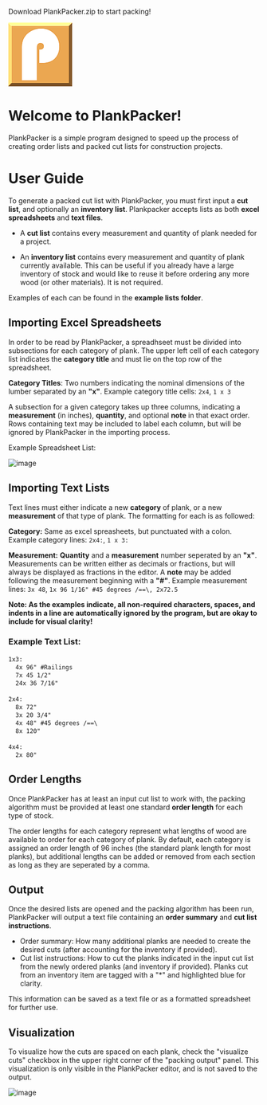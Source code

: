 Download PlankPacker.zip to start packing!

![PlankPacker Icon](https://github.com/heskettalex/PlankPacker/blob/main/Assets/icon.png)
# Welcome to PlankPacker!

PlankPacker is a simple program designed to speed up the process of creating order lists and packed cut lists for construction projects.

# User Guide

To generate a packed cut list with PlankPacker, you must first input a **cut list**, and optionally an **inventory list**. Plankpacker accepts lists as both **excel spreadsheets** and **text files**.

- A **cut list** contains every measurement and quantity of plank needed for a project.

- An **inventory list** contains every measurement and quantity of plank currently available. This can be useful if you already have a large inventory of stock and would like to reuse it before ordering any more wood (or other materials). It is not required.

Examples of each can be found in the **example lists folder**.

## Importing Excel Spreadsheets
In order to be read by PlankPacker, a spreadhseet must be divided into subsections for each category of plank. The upper left cell of each category list indicates the **category title** and must lie on the top row of the spreadsheet.

**Category Titles**: Two numbers indicating the nominal dimensions of the lumber separated by an **"x"**.
Example category title cells: `2x4`, `1 x 3`

A subsection for a given category takes up three columns, indicating a **measurement** (in inches), **quantity**, and optional **note** in that exact order. Rows containing text may be included to label each column, but will be ignored by PlankPacker in the importing process.

Example Spreadsheet List:

![image](https://github.com/user-attachments/assets/adbf48a1-5232-4174-a80f-d881950b7301)


## Importing Text Lists
Text lines must either indicate a new **category** of plank, or a new **measurement** of that type of plank. The formatting for each is as followed:

**Category:** Same as excel spreasheets, but punctuated with a colon.
Example category lines: `2x4:`, `1 x 3:`

**Measurement:** **Quantity** and a **measurement** number seperated by an **"x"**. Measurements can be written either as decimals or fractions, but will always be displayed as fractions in the editor. A **note** may be added following the measurement beginning with a **"#"**.
Example measurement lines: `3x 48`, `1x 96 1/16" #45 degrees /==\, 2x72.5`

**Note: As the examples indicate, all non-required characters, spaces, and indents in a line are automatically ignored by the program, but are okay to include for visual clarity!**

### Example Text List:
```
1x3:
  4x 96" #Railings
  7x 45 1/2"
  24x 36 7/16"

2x4:
  8x 72"
  3x 20 3/4"
  4x 48" #45 degrees /==\
  8x 120"

4x4:
  2x 80"
```

## Order Lengths
Once PlankPacker has at least an input cut list to work with, the packing algorithm must be provided at least one standard **order length** for each type of stock.

The order lengths for each category represent what lengths of wood are available to order for each category of plank. By default, each category is assigned an order length of 96 inches (the standard plank length for most planks), but additional lengths can be added or removed from each section as long as they are seperated by a comma.

## Output
Once the desired lists are opened and the packing algorithm has been run, PlankPacker will output a text file containing an **order summary** and **cut list instructions**. 
- Order summary: How many additional planks are needed to create the desired cuts (after accounting for the inventory if provided).
- Cut list instructions: How to cut the planks indicated in the input cut list from the newly ordered planks (and inventory if provided). Planks cut from an inventory item are tagged with a "*" and highlighted blue for clarity.

This information can be saved as a text file or as a formatted spreadsheet for further use.

## Visualization
To visualize how the cuts are spaced on each plank, check the "visualize cuts" checkbox in the upper right corner of the "packing output" panel. This visualization is only visible in the PlankPacker editor, and is not saved to the output.

![image](https://github.com/user-attachments/assets/1f24122f-367b-475b-b0de-d9210a111039)


